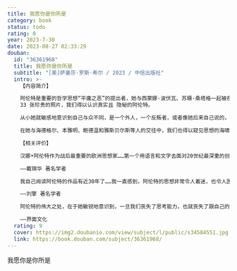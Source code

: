 ```yaml
---
title: 我愿你是你所是
category: book
status: todo
rating: 0
year: 2023-7-30
date: 2023-08-27 02:33:29
douban:
  id: "36361968"
  title: 我愿你是你所是
  subtitle: "[美]萨曼莎·罗斯·希尔 / 2023 / 中信出版社"
  intro: >-
    【内容简介】

    阿伦特是重要的哲学思想“平庸之恶”的提出者，她与西蒙娜·波伏瓦、苏珊·桑塔格一起被视为20世纪三大女性思想家。奥古斯丁说:“我爱你——我愿你是你所是。”这也是阿伦特曾反复引用的话。借助档案、采访资料、诗歌手稿和私人书信等资料，以及
    33 张珍贵的照片，我们得以认识真实且 隐秘的阿伦特。

    从小她就敏感地意识到自己与众不同，是一个外人，一个反叛者，或者像她后来自己说的，一个“局外人”和一个“亡命之徒”，她后来的人生也没有改变这两种身份:诗人兰德尔·贾雷尔说，阿伦特的婚姻是“双王制”.他们相互滋养着对方的心智生命；好友玛丽·麦卡锡说，阿伦特像一个“孤独的旅客，在她思想的火车上”行驶;面对他人的批评，她以自己独特的方式回应道，“我讨厌当个刺儿头，但恐怕我确实是个刺儿头”……

    在她与海德格尔、本雅明、鲍德温和雅斯贝尔斯等人的交往中，我们也得以窥见思想的海啸扑面而来。

    【相关评价】

    汉娜•阿伦特作为战后最重要的欧洲思想家……第一个用语言和文字去面对20世纪最深重的创伤即奥斯维辛、种族灭绝、犹太大屠杀，她是这样一个勇敢的伟大的思想者。

    ——戴锦华 著名学者

    我自己阅读阿伦特的作品有近30年了……我一直感到，阿伦特的思想非常令人着迷，也令人困惑，因为她的思考是未完成的、探索性的，从未给出完整的答案。但也许这本身就是一个答案：它要求我们，必须和阿伦特一同思考，必须自己来思考，如同苏格拉底那样，用思考恢复我们作为人的存在本质。

    ——刘擎 著名学者

    阿伦特的伟大之处，在于她敏锐地意识到，一旦我们丧失了思考能力，也就丧失了跟自己的良心对话的能力，成为了别人的精神寄生虫。

    ——界面文化
  rating: 9
  cover: https://img2.doubanio.com/view/subject/l/public/s34584551.jpg
  link: https://book.douban.com/subject/36361968/
---
```


我愿你是你所是
